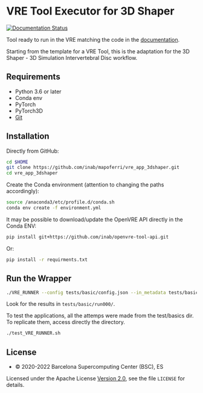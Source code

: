 # VRE Tool Executor for 3D Shaper

[![Documentation Status](https://readthedocs.org/projects/vre-template-tool/badge/?version=latest)](https://vre-template-tool.readthedocs.io/en/latest/?badge=latest)

Tool ready to run in the VRE matching the code in the [documentation](https://vre-template-tool.readthedocs.io/en/latest/?badge=latest).

Starting from the template for a VRE Tool, this is the adaptation for the 3D Shaper - 3D Simulation Intervertebral Disc workflow. 

## Requirements

- Python 3.6 or later
- Conda env
- PyTorch
- PyTorch3D
- [Git](https://git-scm.com/downloads)

## Installation

Directly from GitHub:

```bash
cd $HOME
git clone https://github.com/inab/mapoferri/vre_app_3dshaper.git
cd vre_app_3dshaper
```

Create the Conda environment (attention to changing the paths accordingly):

```bash
source /anaconda3/etc/profile.d/conda.sh
conda env create -f environment.yml 
```

It may be possible to download/update the OpenVRE API directly in the Conda ENV:

```bash
pip install git+https://github.com/inab/openvre-tool-api.git
```

Or: 

```bash
pip install -r requirments.txt
```



## Run the Wrapper

```bash
./VRE_RUNNER --config tests/basic/config.json --in_metadata tests/basic/in_metadata.json --out_metadata out_metadata.json --log_file VRE_RUNNER.log
```

Look for the results in `tests/basic/run000/`.

To test the applications, all the attemps were made from the test/basics dir. To replicate them, access directly the directory. 

```bash
./test_VRE_RUNNER.sh 
```


## License
* © 2020-2022 Barcelona Supercomputing Center (BSC), ES

Licensed under the Apache License [Version 2.0](https://www.apache.org/licenses/LICENSE-2.0), see the file `LICENSE` for details.
